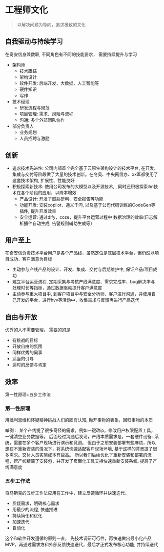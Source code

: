# 工程师文化

> 以解决问题为导向，追求极致的文化

## 自我驱动与持续学习

在奇安信身兼数职, 不同角色有不同的技能要求， 需要持续提升与学习

- 架构师
  - 技术跟踪
  - 架构设计
  - 软件开发: 后端开发、大数据、人工智能等
  - 硬件知识
  - 写作
- 技术经理
  - 研发流程与规范
  - 项目管理: 需求、风险与流程
  - 沟通: 多个外部团队协作
- 部分负责人
  - 业务规划
  - 人员招聘与激励

## 创新

- 追求技术先进性: 公司内部首个完全基于云原生架构设计的技术平台, 在开发、集成与交付等阶段做了大量的技术创新。在冬奥、中央网信办、xx军都使用了这套技术架构, 扩展性、性能良好
- 积极探索新技术: 使用公司发布的大模型以及开源技术, , 同时还积极探索llm技术在各个阶段的应用，以降本增效
  - 产品设计: 开发了威胁研判、安全报告等功能
  - 功能开发: 安装copilot、通义千问, 以及基于公司代码训练的CodeGen等插件, 提升开发效率
  - 安全运营: 通过dify，coze，提升平台运营过程中 数据治理的效率(日志解析插件自动生成, 告警规则辅助生成等）

## 用户至上

在奇安信负责技术平台用户是各个产品线，虽然定位是底层技术平台，但仍然以项目成功，客户满意为目标

- 主动参与产线产品的设计、开发、集成、交付与后期维护中, 保证产品/项目成功
- 建立平台运营流程, 定期采集与考核产线满意度、需求完成率、bug解决率与处理时长等指标，通过数据驱动提升客户满意度
- 主动参与重大项目中, 到客户项目中与安全分析师、客户进行沟通，并使用自己开发的平台，进行hvv等活动中，收集需求与反馈再进行产品迭代

## 自由与开放

优秀的人不需要管理， 需要的的是

- 有挑战的目标
- 开放自由的氛围
- 同样优秀的同事
- 适当的引导
- 适时的反馈与肯定

## 效率

第一性原理+五步工作法

### 第一性原理

用批判思维和怀疑精神挑战人们的固有认知, 抛开事物的表象，回归事物的本质

举例： 某个产线提了很多奇怪的需求，例如一键改ip，修改用户权限配置工具，一键清空业务数据等。 后面经过沟通后发现，产线本质需求是，一套硬件设备+系统，需要在多个客户现场进行演示和竞测。 但由于之前安装部署有些麻烦，所以想在不重新安装的情况下，将系统快速适配客户现场环境, 基于这样的背景提了很多需求。交付人员实施成本有些高。 所以我们后续优化了重新安装和部署的流程，帮产线精简了安装包，并开发了页面化工具支持快速重新安装系统, 提高了产线满意度

### 五步工作法

将马斯克的五步工作法应用在工作中，建立反馈循环并快速迭代。

- 质疑需求，明确核心需求
- 用最少的流程, 快速推进
- 持续简化和优化
- 加速迭代
- 自动化

这个和软件开发遵循的原则一直， 先技术调研可行性，再快速做出最小化产品MVP，再通过需求方和外部反馈快速迭代，最后才正式发布核心功能, 并持续迭代